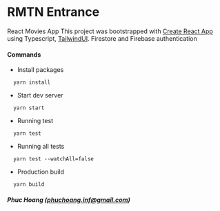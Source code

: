 # RMTN Entrance

React Movies App
This project was bootstrapped with [Create React App](https://github.com/facebook/create-react-app) using Typescript, [TailwindUI](https://tailwindui.com/). Firestore and Firebase authentication

#### Commands

- Install packages

```
  yarn install
```

- Start dev server

```
  yarn start
```

- Running test

```
  yarn test
```

- Running all tests

```
  yarn test --watchAll=false
```

- Production build

```
  yarn build
```

##### Phuc Hoang (phuchoang.inf@gmail.com)
